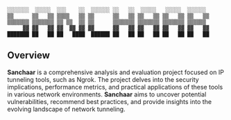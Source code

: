 ```
░░░░░░░  ░░░░░  ░░░    ░░  ░░░░░░ ░░   ░░  ░░░░░   ░░░░░  ░░░░░░  
▒▒      ▒▒   ▒▒ ▒▒▒▒   ▒▒ ▒▒      ▒▒   ▒▒ ▒▒   ▒▒ ▒▒   ▒▒ ▒▒   ▒▒ 
▒▒▒▒▒▒▒ ▒▒▒▒▒▒▒ ▒▒ ▒▒  ▒▒ ▒▒      ▒▒▒▒▒▒▒ ▒▒▒▒▒▒▒ ▒▒▒▒▒▒▒ ▒▒▒▒▒▒  
     ▓▓ ▓▓   ▓▓ ▓▓  ▓▓ ▓▓ ▓▓      ▓▓   ▓▓ ▓▓   ▓▓ ▓▓   ▓▓ ▓▓   ▓▓ 
███████ ██   ██ ██   ████  ██████ ██   ██ ██   ██ ██   ██ ██   ██ 
```

## Overview

**Sanchaar** is a comprehensive analysis and evaluation project focused on IP tunneling tools, such as Ngrok. The project delves into the security implications, performance metrics, and practical applications of these tools in various network environments. **Sanchaar** aims to uncover potential vulnerabilities, recommend best practices, and provide insights into the evolving landscape of network tunneling.
